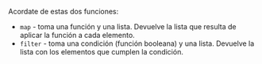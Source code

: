 Acordate de estas dos funciones:
* `map` - toma una función y una lista. Devuelve la lista que resulta de aplicar la función a cada elemento.
* `filter` - toma una condición (función booleana) y una lista. Devuelve la lista con los elementos que cumplen la condición.